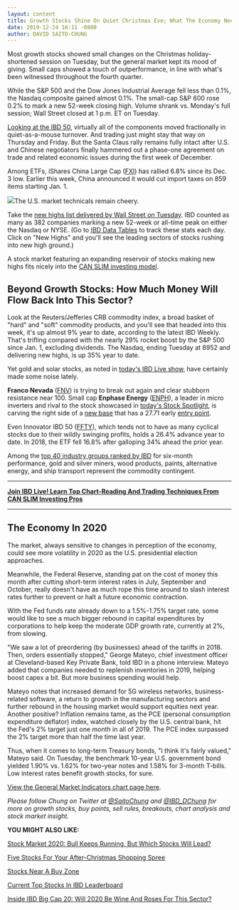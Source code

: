 ```yaml
---
layout: content
title: Growth Stocks Shine On Quiet Christmas Eve; What The Economy Needs In 2020
date: 2019-12-24 16:11 -0800
author: DAVID SAITO-CHUNG
---
```






Most growth stocks showed small changes on the Christmas holiday-shortened session on Tuesday, but the general market kept its mood of giving. Small caps showed a touch of outperformance, in line with what's been witnessed throughout the fourth quarter.




While the S&P 500 and the Dow Jones Industrial Average fell less than 0.1%, the Nasdaq composite gained almost 0.1%. The small-cap S&P 600 rose 0.2% to mark a new 52-week closing high. Volume shrank vs. Monday's full session; Wall Street closed at 1 p.m. ET on Tuesday.


[Looking at the IBD 50](https://research.investors.com/stock-lists/ibd-50/), virtually all of the components moved fractionally in quiet-as-a-mouse turnover. And trading just might stay that way on Thursday and Friday. But the Santa Claus rally remains fully intact after U.S. and Chinese negotiators finally hammered out a phase-one agreement on trade and related economic issues during the first week of December.


Among ETFs, iShares China Large Cap ([FXI](https://research.investors.com/quote.aspx?symbol=FXI)) has rallied 6.8% since its Dec. 3 low. Earlier this week, China announced it would cut import taxes on 859 items starting Jan. 1.


![](https://www.investors.com/wp-content/uploads/2019/12/MP122419-265x300.jpg)The U.S. market technicals remain cheery.


Take the [new highs list delivered by Wall Street on Tuesday](https://www.investors.com/data-tables/new-high-list-dec-23-2019/). IBD counted as many as 382 companies marking a new 52-week or all-time peak on either the Nasdaq or NYSE. (Go to [IBD Data Tables](https://www.investors.com/ibd-data-tables/) to track these stats each day. Click on "New Highs" and you'll see the leading sectors of stocks rushing into new high ground.)


A stock market featuring an expanding reservoir of stocks making new highs fits nicely into the [CAN SLIM investing model](https://www.investors.com/ibd-university/can-slim/).


Beyond Growth Stocks: How Much Money Will Flow Back Into This Sector?
---------------------------------------------------------------------


Look at the Reuters/Jefferies CRB commodity index, a broad basket of "hard" and "soft" commodity products, and you'll see that headed into this week, it's up almost 9% year to date, according to the latest IBD Weekly. That's trifling compared with the nearly 29% rocket boost by the S&P 500 since Jan. 1, excluding dividends. The Nasdaq, ending Tuesday at 8952 and delivering new highs, is up 35% year to date.


Yet gold and solar stocks, as noted in [today's IBD Live show](https://shop.investors.com/offer/splashresponsive.aspx?id=IBD-Live), have certainly made some noise lately.



**Franco Nevada** ([FNV](https://research.investors.com/quote.aspx?symbol=FNV)) is trying to break out again and clear stubborn resistance near 100. Small cap **Enphase Energy** ([ENPH](https://research.investors.com/quote.aspx?symbol=ENPH)), a leader in micro inverters and rival to the stock showcased in [today's Stock Spotlight](https://www.investors.com/stock-lists/stock-spotlight/solar-stocks-why-stock-spotlight-shines-on-this-industry-leading-solar-company/), is carving the right side of a [new base](https://www.investors.com/how-to-invest/investors-corner/investor-basics-why-learning-base-patterns-gets-the-ball-rolling/) that has a 27.71 early [entry point](https://www.investors.com/how-to-invest/investors-corner/chart-reading-basics-how-a-buy-point-marks-a-time-of-opportunity/).


Even Innovator IBD 50 ([FFTY](https://research.investors.com/quote.aspx?symbol=FFTY)), which tends not to have as many cyclical stocks due to their wildly swinging profits, holds a 26.4% advance year to date. In 2018, the ETF fell 16.8% after galloping 34% ahead the prior year.


Among the [top 40 industry groups ranked by IBD](https://www.investors.com/data-tables/industry-group-rankings-dec-23-2019/) for six-month performance, gold and silver miners, wood products, paints, alternative energy, and ship transport represent the commodity contingent.




---


**[Join IBD Live! Learn Top Chart-Reading And Trading Techniques From CAN SLIM Investing Pros](https://shop.investors.com/offer/splashresponsive.aspx?id=IBD-Live)**




---


The Economy In 2020
-------------------


The market, always sensitive to changes in perception of the economy, could see more volatility in 2020 as the U.S. presidential election approaches.


Meanwhile, the Federal Reserve, standing pat on the cost of money this month after cutting short-term interest rates in July, September and October, really doesn't have as much rope this time around to slash interest rates further to prevent or halt a future economic contraction.


With the Fed funds rate already down to a 1.5%-1.75% target rate, some would like to see a much bigger rebound in capital expenditures by corporations to help keep the moderate GDP growth rate, currently at 2%, from slowing.


"We saw a lot of preordering (by businesses) ahead of the tariffs in 2018. Then, orders essentially stopped," George Mateyo, chief investment officer at Cleveland-based Key Private Bank, told IBD in a phone interview. Mateyo added that companies needed to replenish inventories in 2019, helping boost capex a bit. But more business spending would help.


Mateyo notes that increased demand for 5G wireless networks, business-related software, a return to growth in the manufacturing sectors and further rebound in the housing market would support equities next year. Another positive? Inflation remains tame, as the PCE (personal consumption expenditure deflator) index, watched closely by the U.S. central bank, hit the Fed's 2% target just one month in all of 2019. The PCE index surpassed the 2% target more than half the time last year.


Thus, when it comes to long-term Treasury bonds, "I think it's fairly valued," Mateyo said. On Tuesday, the benchmark 10-year U.S. government bond yielded 1.90% vs. 1.62% for two-year notes and 1.58% for 3-month T-bills. Low interest rates benefit growth stocks, for sure.


[View the General Market Indicators chart page here](https://www.investors.com/wp-content/uploads/2019/12/IBD2412152608GMI2.pdf).


*Please follow Chung on Twitter at [@SaitoChung](https://twitter.com/SaitoChung) and [@IBD\_DChung](https://twitter.com/IBD_DChung) for more on growth stocks, buy points, sell rules, breakouts, chart analysis and stock market insight.*


**YOU MIGHT ALSO LIKE:**


[Stock Market 2020: Bull Keeps Running, But Which Stocks Will Lead?](https://www.investors.com/news/stock-market-forecast-2020-fed-china-trade-positive-2020-election-looms/)


[Five Stocks For Your After-Christmas Shopping Spree](https://www.investors.com/market-trend/stock-market-today/dow-jones-futures-shopify-stock-target-stock-mastercard-stock-holiday-sales-solid/)


[Stocks Near A Buy Zone](https://www.investors.com/category/stock-lists/stocks-near-a-buy-zone/)


[Current Top Stocks In IBD Leaderboard](https://www.investors.com/product/leaderboard/?artProdLink=Leaderboard)


[Inside IBD Big Cap 20: Will 2020 Be Wine And Roses For This Sector?](https://www.investors.com/stock-lists/ibd-big-cap-20/stock-market-in-2020-will-this-sector-lead-large-cap-stocks/)




